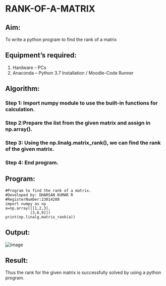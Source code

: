 # RANK-OF-A-MATRIX
## Aim:
To write a python program to find the rank of a matrix
## Equipment’s required:
1. 	Hardware – PCs
2. 	Anaconda – Python 3.7 Installation / Moodle-Code Runner
## Algorithm:
### Step 1: Import numpy module to use the built-in functions for calculation.
### Step 2:Prepare the list from the given matrix and assign in np.array(). 
### Step 3: Using the np.linalg.matrix_rank(), we can find the rank of the given matrix.
### Step 4: End program.
## Program:
~~~
#Program to find the rank of a matrix.
#Developed by: DHARSAN KUMAR R
#RegisterNumber:23014208
import numpy as np 
a=np.array([[1,2,3],
           [3,6,9]])
print(np.linalg.matrix_rank(a))
~~~
## Output:
![image](https://github.com/DHARSAN23014208/RANK-OF-A-MATRIX/assets/149365413/3d6635f4-98a6-41e6-938a-cb92d87cd8e1)

## Result:
Thus the rank for the given matrix is successfully solved by  using a python program.

